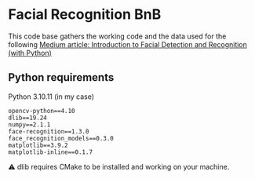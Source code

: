 # Facial Recognition BnB

This code base gathers the working code and the data used for the following [Medium article: Introduction to Facial Detection and Recognition (with Python)](https://medium.com/@malo.lm/introduction-to-facial-detection-and-recognition-with-python-a635644be625)


## Python requirements
Python 3.10.11 (in my case)
```
opencv-python==4.10
dlib==19.24
numpy==2.1.1
face-recognition==1.3.0
face_recognition_models==0.3.0
matplotlib==3.9.2
matplotlib-inline==0.1.7
```
⚠️ dlib requires CMake to be installed and working on your machine.
